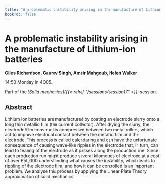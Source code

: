 ```yaml
---
title: "A problematic instability arising in the manufacture of Lithium-ion batteries"
bookToc: false
---
```


# A problematic instability arising in the manufacture of Lithium-ion batteries

**Giles Richardson, Gaurav Singh, Ameir Mahgoub, Helen Walker**

14:50 Monday in 4Q05.

Part of the *[Solid mechanics]({{< relref "/sessions/session17" >}})* session.

## Abstract

Lithium ion batteries are manufactured by coating an electrode slurry onto a long thin metallic film (the current collector). After drying the slurry, the electrode/film construct is compressed between two metal rollers, which act to improve electrical contact between the metallic film and the electrode. This process is called calendaring and can have the unfortunate consequence of causing wave-like ripples in the electrode that, in turn, can lead to tearing of the electrode as it passes along the production line. Since each production run might produce several kilometres of electrode at a cost of over £50,000 understanding what causes the instability, which leads to rippling of the electrode film, and how it can be controlled is an important problem. We analyse this process by applying the Linear Plate Theory approximation of solid mechanics.


